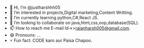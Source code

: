 - 👋 Hi, I’m @justharshhh05
- 👀 I’m interested in projects,Digital marketing,Content Writting.
- 🌱 I’m currently learning python,C#,React JS.
- 💞️ I’m looking to collaborate on java,html,css,oop,database(SQL).
- 📫 How to reach me E-mail Id->>rajanharsh005@gmail.com.
- 😄 Pronouns: ...
- ⚡ Fun fact: CODE karo aur Paisa Chapoo.

<!---
justharshhh05/justharshhh05 is a ✨ special ✨ repository because its `README.md` (this file) appears on your GitHub profile.
You can click the Preview link to take a look at your changes.
--->
